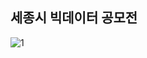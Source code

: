 ## 세종시 빅데이터 공모전

![1](https://user-images.githubusercontent.com/87213815/136802573-66e0810e-fd36-4e6e-bcbe-5e5e35fd8153.PNG)
